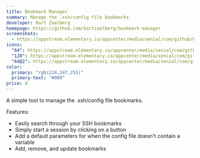 ```yaml
---
title: Bookmark Manager
summary: Manage the .ssh/config file bookmarks
developer: Bart Zaalberg
homepage: https://github.com/bartzaalberg/bookmark-manager
screenshots:
  - https://appstream.elementary.io/appcenter/media/xenial/com/github/bartzaalberg.bookmark-manager.desktop/785D60B15993C5978E00FBB7843F8AE3/screenshots/image-1_orig.png
icons:
  "64": https://appstream.elementary.io/appcenter/media/xenial/com/github/bartzaalberg.bookmark-manager.desktop/785D60B15993C5978E00FBB7843F8AE3/icons/64x64/com.github.bartzaalberg.bookmark-manager_com.github.bartzaalberg.bookmark-manager.png
  "128": https://appstream.elementary.io/appcenter/media/xenial/com/github/bartzaalberg.bookmark-manager.desktop/785D60B15993C5978E00FBB7843F8AE3/icons/128x128/com.github.bartzaalberg.bookmark-manager_com.github.bartzaalberg.bookmark-manager.png
  "64@2": https://appstream.elementary.io/appcenter/media/xenial/com/github/bartzaalberg.bookmark-manager.desktop/785D60B15993C5978E00FBB7843F8AE3/icons/64x64@2/com.github.bartzaalberg.bookmark-manager_com.github.bartzaalberg.bookmark-manager.png
color:
  primary: "rgb(224,247,255)"
  primary-text: "#000"
price: 0
---
```


<p>A simple tool to manage the .ssh/config file bookmarks.</p>
<p>Features:</p>
<ul>
  <li>Easily search through your SSH bookmarks</li>
  <li>Simply start a session by clicking on a button</li>
  <li>Add a default parameters for when the config file doesn&apos;t contain a variable</li>
  <li>Add, remove, and update bookmarks</li>
</ul>